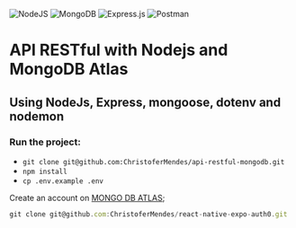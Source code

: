 ![NodeJS](https://img.shields.io/badge/node.js-6DA55F?style=for-the-badge&logo=node.js&logoColor=white) 
![MongoDB](https://img.shields.io/badge/MongoDB-%234ea94b.svg?style=for-the-badge&logo=mongodb&logoColor=white)
![Express.js](https://img.shields.io/badge/express.js-%23404d59.svg?style=for-the-badge&logo=express&logoColor=%2361DAFB)
![Postman](https://img.shields.io/badge/Postman-FF6C37?style=for-the-badge&logo=postman&logoColor=white)
# API RESTful with **Nodejs** and **MongoDB Atlas**

## Using NodeJs, Express, mongoose, dotenv and nodemon

### Run the project:
- `git clone git@github.com:ChristoferMendes/api-restful-mongodb.git`
- `npm install`
- `cp .env.example .env`

Create an account on [MONGO DB ATLAS](ATLAS_SITE);


[ATLAS_SITE]: [https://www.mongodb.com/cloud/atlas/register]
```js
git clone git@github.com:ChristoferMendes/react-native-expo-auth0.git
```